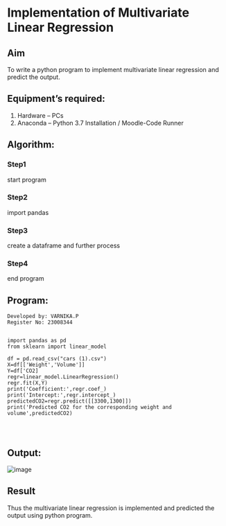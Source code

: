 # Implementation of Multivariate Linear Regression
## Aim
To write a python program to implement multivariate linear regression and predict the output.
## Equipment’s required:
1.	Hardware – PCs
2.	Anaconda – Python 3.7 Installation / Moodle-Code Runner
## Algorithm:
### Step1
start program

### Step2
import pandas

### Step3
create a dataframe and further process

### Step4
end program


## Program:
```
Developed by: VARNIKA.P
Register No: 23008344


import pandas as pd
from sklearn import linear_model

df = pd.read_csv("cars (1).csv")
X=df[['Weight','Volume']]
Y=df['CO2]
regr=linear_model.LinearRegression()
regr.fit(X,Y)
print('Coefficient:',regr.coef_)
print('Intercept:',regr.intercept_)
predictedCO2=regr.predict([[3300,1300]])
print('Predicted CO2 for the corresponding weight and volume',predictedCO2)




```
## Output:

![image](https://github.com/23008344/Multivariate-Linear-Regression/assets/145742655/966f32fa-7463-4a88-9e1a-dc436a9e0150)



## Result
Thus the multivariate linear regression is implemented and predicted the output using python program.
